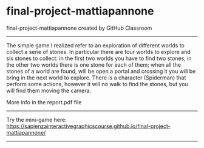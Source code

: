 # final-project-mattiapannone
final-project-mattiapannone created by GitHub Classroom

******************************
The simple game I realized refer to an exploration of different worlds to collect a serie of stones. In particular there are four worlds to explore and six stones to collect: in the first two worlds you have to find two stones, in the other two worlds there is one stone for each of them; when all the stones of a world are found, will be open a portal and crossing it you will be bring in the next world to explore. There is a character (Spiderman) that perform some actions, however it will no walk to find the stones, but you will find them moving the camera.

More info in the report.pdf file
******************************
Try the mini-game here: https://sapienzainteractivegraphicscourse.github.io/final-project-mattiapannone/
******************************
